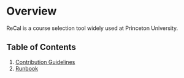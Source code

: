 # Overview

ReCal is a course selection tool widely used at Princeton University.

## Table of Contents

1. [Contribution Guidelines](docs/CONTRIBUTING.md)
2. [Runbook](docs/RUNBOOK.md)
